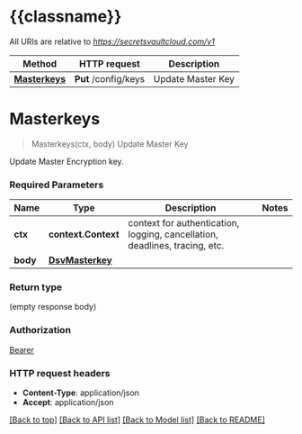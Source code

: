 # {{classname}}

All URIs are relative to *https://secretsvaultcloud.com/v1*

Method | HTTP request | Description
------------- | ------------- | -------------
[**Masterkeys**](KeyApi.md#Masterkeys) | **Put** /config/keys | Update Master Key

# **Masterkeys**
> Masterkeys(ctx, body)
Update Master Key

Update Master Encryption key.

### Required Parameters

Name | Type | Description  | Notes
------------- | ------------- | ------------- | -------------
 **ctx** | **context.Context** | context for authentication, logging, cancellation, deadlines, tracing, etc.
  **body** | [**DsvMasterkey**](DsvMasterkey.md)|  | 

### Return type

 (empty response body)

### Authorization

[Bearer](../README.md#Bearer)

### HTTP request headers

 - **Content-Type**: application/json
 - **Accept**: application/json

[[Back to top]](#) [[Back to API list]](../README.md#documentation-for-api-endpoints) [[Back to Model list]](../README.md#documentation-for-models) [[Back to README]](../README.md)

